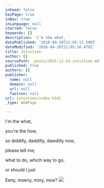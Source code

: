 ```yaml
---
inFeed: false
hasPage: true
inNav: true
inLanguage: null
starred: false
keywords: []
description: 'I’m the what, '
datePublished: '2016-04-10T21:05:17.590Z'
dateModified: '2016-04-10T21:05:16.478Z'
title: Intuition
author: []
sourcePath: _posts/2015-12-24-intuition.md
published: true
authors: []
publisher:
  name: null
  domain: null
  url: null
  favicon: null
url: intuition/index.html
_type: WebPage

---
```

I'm the what, 

you're the how, 

so diddilly, 
daddilly, 
dawdilly now, 

please tell me; 

what to do,
which way to go, 

or should I just 

Eeny, meeny, miny, moe?
![](https://s3-us-west-2.amazonaws.com/the-grid-img/p/893d662bbfde5e41bdb9a16a348c4db0f5e8fdfb.jpg)